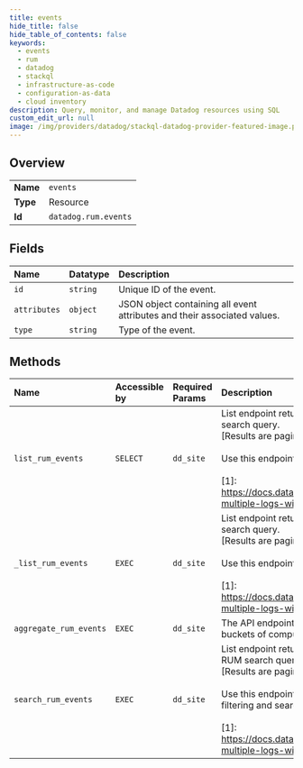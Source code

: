 ```yaml
---
title: events
hide_title: false
hide_table_of_contents: false
keywords:
  - events
  - rum
  - datadog    
  - stackql
  - infrastructure-as-code
  - configuration-as-data
  - cloud inventory
description: Query, monitor, and manage Datadog resources using SQL
custom_edit_url: null
image: /img/providers/datadog/stackql-datadog-provider-featured-image.png
---
```

  
    

## Overview
<table><tbody>
<tr><td><b>Name</b></td><td><code>events</code></td></tr>
<tr><td><b>Type</b></td><td>Resource</td></tr>
<tr><td><b>Id</b></td><td><code>datadog.rum.events</code></td></tr>
</tbody></table>

## Fields
| Name | Datatype | Description |
|:-----|:---------|:------------|
| `id` | `string` | Unique ID of the event. |
| `attributes` | `object` | JSON object containing all event attributes and their associated values. |
| `type` | `string` | Type of the event. |
## Methods
| Name | Accessible by | Required Params | Description |
|:-----|:--------------|:----------------|:------------|
| `list_rum_events` | `SELECT` | `dd_site` | List endpoint returns events that match a RUM search query.<br />[Results are paginated][1].<br /><br />Use this endpoint to see your latest RUM events.<br /><br />[1]: https://docs.datadoghq.com/logs/guide/collect-multiple-logs-with-pagination |
| `_list_rum_events` | `EXEC` | `dd_site` | List endpoint returns events that match a RUM search query.<br />[Results are paginated][1].<br /><br />Use this endpoint to see your latest RUM events.<br /><br />[1]: https://docs.datadoghq.com/logs/guide/collect-multiple-logs-with-pagination |
| `aggregate_rum_events` | `EXEC` | `dd_site` | The API endpoint to aggregate RUM events into buckets of computed metrics and timeseries. |
| `search_rum_events` | `EXEC` | `dd_site` | List endpoint returns RUM events that match a RUM search query.<br />[Results are paginated][1].<br /><br />Use this endpoint to build complex RUM events filtering and search.<br /><br />[1]: https://docs.datadoghq.com/logs/guide/collect-multiple-logs-with-pagination |
